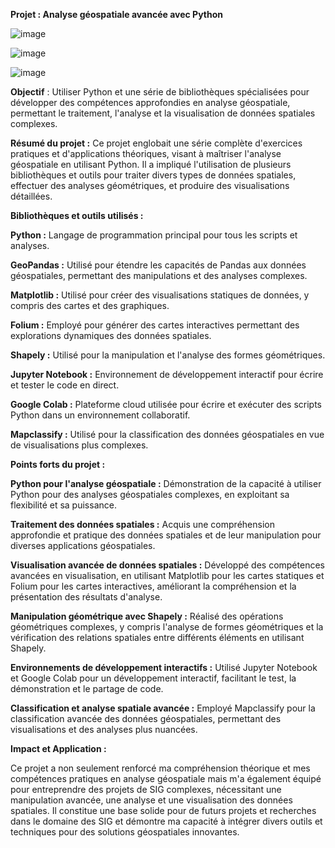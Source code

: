 **Projet : Analyse géospatiale avancée avec Python**

![image](https://github.com/AniangJam/GeoSpaceAnalysis/assets/155065772/8b981ef0-4e86-407e-aeb3-3024530423a5)

![image](https://github.com/AniangJam/GeoSpaceAnalysis/assets/155065772/902c354e-1f11-4524-90f6-94c6559fefe2)

![image](https://github.com/AniangJam/GeoSpaceAnalysis/assets/155065772/7da87144-9e2e-4b87-9399-819596498ca0)



**Objectif** : Utiliser Python et une série de bibliothèques spécialisées pour développer des compétences approfondies en analyse géospatiale, permettant le traitement, l'analyse et la visualisation de données spatiales complexes.

**Résumé du projet :**
Ce projet englobait une série complète d'exercices pratiques et d'applications théoriques, visant à maîtriser l'analyse géospatiale en utilisant Python. Il a impliqué l'utilisation de plusieurs bibliothèques et outils pour traiter divers types de données spatiales, effectuer des analyses géométriques, et produire des visualisations détaillées.


**Bibliothèques et outils utilisés :**

**Python :** Langage de programmation principal pour tous les scripts et analyses.

**GeoPandas :** Utilisé pour étendre les capacités de Pandas aux données géospatiales, permettant des manipulations et des analyses complexes.

**Matplotlib :** Utilisé pour créer des visualisations statiques de données, y compris des cartes et des graphiques.

**Folium :** Employé pour générer des cartes interactives permettant des explorations dynamiques des données spatiales.

**Shapely :** Utilisé pour la manipulation et l'analyse des formes géométriques.

**Jupyter Notebook :** Environnement de développement interactif pour écrire et tester le code en direct.

**Google Colab :** Plateforme cloud utilisée pour écrire et exécuter des scripts Python dans un environnement collaboratif.

**Mapclassify :** Utilisé pour la classification des données géospatiales en vue de visualisations plus complexes.


**Points forts du projet :**

**Python pour l'analyse géospatiale :**
Démonstration de la capacité à utiliser Python pour des analyses géospatiales complexes, en exploitant sa flexibilité et sa puissance.

**Traitement des données spatiales :**
Acquis une compréhension approfondie et pratique des données spatiales et de leur manipulation pour diverses applications géospatiales.

**Visualisation avancée de données spatiales :**
Développé des compétences avancées en visualisation, en utilisant Matplotlib pour les cartes statiques et Folium pour les cartes interactives, améliorant la compréhension et la présentation des résultats d'analyse.

**Manipulation géométrique avec Shapely :**
Réalisé des opérations géométriques complexes, y compris l'analyse de formes géométriques et la vérification des relations spatiales entre différents éléments en utilisant Shapely.

**Environnements de développement interactifs :**
Utilisé Jupyter Notebook et Google Colab pour un développement interactif, facilitant le test, la démonstration et le partage de code.

**Classification et analyse spatiale avancée :**
Employé Mapclassify pour la classification avancée des données géospatiales, permettant des visualisations et des analyses plus nuancées.

**Impact et Application :**

Ce projet a non seulement renforcé ma compréhension théorique et mes compétences pratiques en analyse géospatiale mais m'a également équipé pour entreprendre des projets de SIG complexes, nécessitant une manipulation avancée, une analyse et une visualisation des données spatiales. Il constitue une base solide pour de futurs projets et recherches dans le domaine des SIG et démontre ma capacité à intégrer divers outils et techniques pour des solutions géospatiales innovantes.
